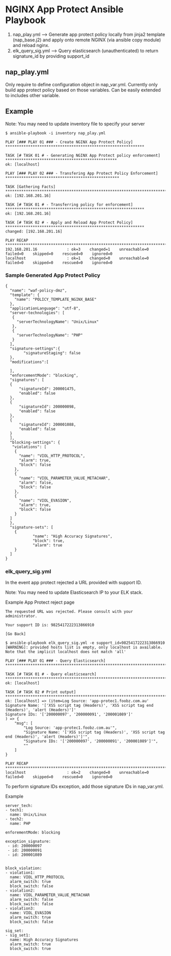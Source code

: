 # NGINX App Protect Ansible Playbook
1. nap_play.yml --> Generate app protect policy locally from jinja2 template (nap_base.j2) and apply onto remote NGINX (via ansible copy module) and reload nginx.
2. elk_query_sig.yml --> Query elasticsearch (unauthenticated) to return signature_id by providing support_id

## nap_play.yml
Only require to define configuration object in nap_var.yml. Currently only build app protect policy based on those variables. Can be easily extended to includes other variable.

## Example

Note: You may need to update inventory file to specify your server
```
$ ansible-playbook -i inventory nap_play.yml

PLAY [### PLAY 01 ### - Create NGINX App Protect Policy] *************************************************************

TASK [# TASK 01 # - Generating NGINX App Protect policy enforcement] *************************************************
ok: [localhost]

PLAY [### PLAY 02 ### - Transfering App Protect Policy Enforcement] **************************************************

TASK [Gathering Facts] ***********************************************************************************************
ok: [192.168.201.16]

TASK [# TASK 01 # - Transferring policy for enforcement] *************************************************************
ok: [192.168.201.16]

TASK [# TASK 02 # - Apply and Reload App Protect Policy] *************************************************************
changed: [192.168.201.16]

PLAY RECAP ***********************************************************************************************************
192.168.201.16             : ok=3    changed=1    unreachable=0    failed=0    skipped=0    rescued=0    ignored=0
localhost                  : ok=1    changed=0    unreachable=0    failed=0    skipped=0    rescued=0    ignored=0
```

### Sample Generated App Protect Policy
```
{
  "name": "waf-policy-dmz",
  "template": {
    "name": "POLICY_TEMPLATE_NGINX_BASE"
  },
  "applicationLanguage": "utf-8",
  "server-technologies": [
   {
     "serverTechnologyName": "Unix/Linux"
   },
   {
     "serverTechnologyName": "PHP"
   }
  ],
  "signature-settings":{
        "signatureStaging": false
  },
  "modifications":[

  ],
  "enforcementMode": "blocking",
  "signatures": [
  {
      "signatureId": 200001475,
      "enabled": false
  },
  {
      "signatureId": 200000098,
      "enabled": false
  },
  {
      "signatureId": 200001088,
      "enabled": false
  }
  ],
  "blocking-settings": {
   "violations": [
    {
      "name": "VIOL_HTTP_PROTOCOL",
      "alarm": true,
      "block": false
    },
    {
      "name": "VIOL_PARAMETER_VALUE_METACHAR",
      "alarm": false,
      "block": false
    },
    {
      "name": "VIOL_EVASION",
      "alarm": true,
      "block": false
    }
  ]
  },
  "signature-sets": [
    {
            "name": "High Accuracy Signatures",
            "block": true,
            "alarm": true
    }
  ]
}
```

### elk_query_sig.yml
In the event app protect rejected a URL provided with support ID.

Note: You may need to update Elasticsearch IP to your ELK stack.

Example App Protect reject page
```
The requested URL was rejected. Please consult with your administrator.

Your support ID is: 9825417222313866910

[Go Back]
```

```
$ ansible-playbook elk_query_sig.yml -e support_id=9825417222313866910
[WARNING]: provided hosts list is empty, only localhost is available. Note that the implicit localhost does not match 'all'

PLAY [### PLAY 01 ### - Query Elasticsearch] ******************************************************************************************

TASK [# TASK 01 # - Query elasticsearch] **********************************************************************************************
ok: [localhost]

TASK [# TASK 02 # Print output] *******************************************************************************************************
ok: [localhost] => (item=Log Source: 'app-protec1.foobz.com.au'
Signature Name: '['XSS script tag (Headers)', 'XSS script tag end (Headers)', 'alert (Headers)']'
Signature IDs: '['200000097', '200000091', '200001089']'
) => {
    "msg": [
        "Log Source: 'app-protec1.foobz.com.au'",
        "Signature Name: '['XSS script tag (Headers)', 'XSS script tag end (Headers)', 'alert (Headers)']'",
        "Signature IDs: '['200000097', '200000091', '200001089']'",
        ""
    ]
}

PLAY RECAP ****************************************************************************************************************************
localhost                  : ok=2    changed=0    unreachable=0    failed=0    skipped=0    rescued=0    ignored=0
```

To perform signature IDs exception, add those signature IDs in nap_var.yml.

Example
```
server_tech:
- tech1:
  name: Unix/Linux
- tech2:
  name: PHP

enforementMode: blocking

exception_signature:
 - id: 200000097
 - id: 200000091
 - id: 200001089


block_violation:
- violation1:
  name: VIOL_HTTP_PROTOCOL
  alarm_switch: true
  block_switch: false
- violation2:
  name: VIOL_PARAMETER_VALUE_METACHAR
  alarm_switch: false
  block_switch: false
- violation3:
  name: VIOL_EVASION
  alarm_switch: true
  block_switch: false

sig_set:
- sig_set1:
  name: High Accuracy Signatures
  alarm_switch: true
  block_switch: true
```